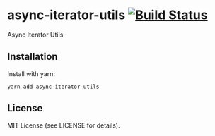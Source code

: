 # async-iterator-utils [![Build Status](https://github.com/tchak/async-iterator-utils/workflows/CI/badge.svg)](https://github.com/tchak/async-iterator-utils/actions)

Async Iterator Utils

## Installation

Install with yarn:

```
yarn add async-iterator-utils
```

## License

MIT License (see LICENSE for details).
